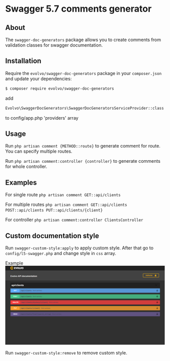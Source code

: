 # Swagger 5.7 comments generator

## About
The `swagger-doc-generators` package allows you to create comments from validation classes for swagger documentation.



## Installation
Require the `evolvo/swagger-doc-generators` package in your `composer.json` and update your dependencies:
```sh
$ composer require evolvo/swagger-doc-generators
```

add 
```sh
Evolvo\SwaggerDocGenerators\SwaggerDocGeneratorsServiceProvider::class
```
to config/app.php 'providers' array


## Usage
Run `php artisan comment {METHOD::route}` to generate comment for route. You can specify multiple routes.

Run `php artisan comment:controller {controller}` to generate comments for whole controller.


## Examples
For single route
`php artisan comment GET::api/clients`

For multiple routes
`php artisan comment GET::api/clients POST::api/clients PUT::api/clients/{client}`

For controller
`php artisan comment:controller ClientsController`


## Custom documentation style
Run `swagger-custom-style:apply` to apply custom style.
After that go to `config/l5-swagger.php` and change style in `css` array.

Example
![alt text](src/images/custom-style-example.png)

Run `swagger-custom-style:remove` to remove custom style.




